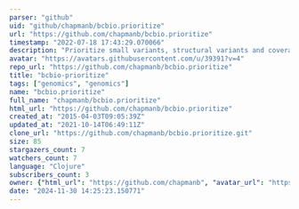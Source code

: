 ```yaml
---
parser: "github"
uid: "github/chapmanb/bcbio.prioritize"
url: "https://github.com/chapmanb/bcbio.prioritize"
timestamp: "2022-07-18 17:43:29.070066"
description: "Prioritize small variants, structural variants and coverage based on biological inputs"
avatar: "https://avatars.githubusercontent.com/u/39391?v=4"
repo_url: "https://github.com/chapmanb/bcbio.prioritize"
title: "bcbio‑prioritize"
tags: ["genomics", "genomics"]
name: "bcbio.prioritize"
full_name: "chapmanb/bcbio.prioritize"
html_url: "https://github.com/chapmanb/bcbio.prioritize"
created_at: "2015-04-03T09:05:39Z"
updated_at: "2021-10-14T06:49:11Z"
clone_url: "https://github.com/chapmanb/bcbio.prioritize.git"
size: 85
stargazers_count: 7
watchers_count: 7
language: "Clojure"
subscribers_count: 3
owner: {"html_url": "https://github.com/chapmanb", "avatar_url": "https://avatars.githubusercontent.com/u/39391?v=4", "login": "chapmanb", "type": "User"}
date: "2024-11-30 14:25:23.150771"
---
```

